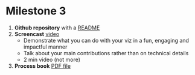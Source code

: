 # Milestone 3

1. **Github repository** with a [README](docs/README.md)
2. **Screencast** [video](TODO)
    - Demonstrate what you can do with your viz in a fun, engaging and impactful manner
    - Talk about your main contributions rather than on technical details
    - 2 min video (not more)
3. **Process book** [PDF file](process_book.pdf)

